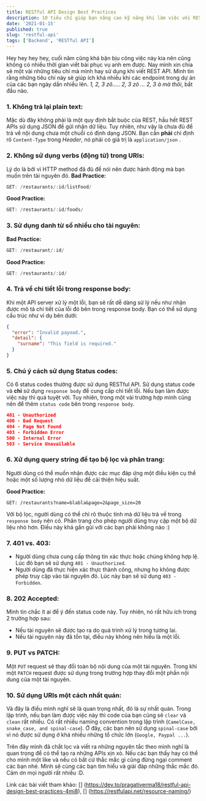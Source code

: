 ```yaml
---
title: RESTful API Design Best Practices
description: 10 tiêu chí giúp bạn nâng cao kỹ năng khi làm việc với RESTful API
date: '2021-01-15'
published: true
slug: 'restful-api'
tags: ['Backend', 'RESTful API']
---
```


Hey hey hey hey, cuối năm cũng khá bận bịu công việc này kia nên cũng không có nhiều thời gian viết bài phục vụ anh em được. Nay mình xin chia sẻ một vài những tiêu chí mà mình hay sử dụng khi viết REST API. Mình tin rằng những tiêu chí này sẽ giúp ích khá nhiều khi các endpoint trong dự án của các bạn ngày dần nhiều lên. *1, 2, 3 zô..... 2, 3 zô ... 2, 3 à mà thôi*, bắt đầu nào.
### 1. Không trả lại plain text:
Mặc dù đây không phải là một quy định bắt buộc của REST, hầu hết REST APIs sử dụng JSON để gửi nhận dữ liệu. Tuy nhiên, như vậy là chưa đủ để trả về nội dung chưa một chuỗi có định dạng JSON. Bạn cần **phải** chỉ định rõ `Content-Type` trong *Header*, nó phải có giá trị là `application/json` .
### 2. Không sử dụng verbs (động từ) trong URIs:
Lý do là bởi vì HTTP method đã đủ để nói nên được hành động mà bạn muốn trên tài nguyên đó.
**Bad Practice:**
```go
GET: /restaurants/:id/listFood/
```
**Good Practice:**
```go
GET: /restaurants/:id/foods/
```
### 3. Sử dụng danh từ số nhiều cho tài nguyên:
**Bad Practice:**
```go
GET: /restaurant/:id/
```
**Good Practice:**
```go
GET: /restaurants/:id/
```
### 4. Trả về chi tiết lỗi trong response body:
Khi một API server xử lý một lỗi, bạn sẽ rất dễ dàng sử lý nếu như nhận được mô tả chi tiết của lỗi đó bên trong response body. Bạn có thể sử dụng cấu trúc như ví dụ bên dưới:
```json
{
  "error": "Invalid payoad.",
  "detail": {
    "surname": "This field is required."
  }
}
```
### 5. Chú ý cách sử dụng Status codes:
Có 6 status codes thường được sử dụng RESTful API. Sử dụng status code và **chỉ** sử dụng `response body` để cung cấp chi tiết lỗi. Nếu bạn làm được việc này thì quá tuyệt vời. Tuy nhiên, trong một vài trường hợp mình cũng nên để thêm `status code` bên trong `response body`.
```json
401 - Unauthorized
400 - Bad Request
404 - Page Not Found
403 - Forbidden Error
500 - Internal Error
503 - Service Unavailable
```
### 6. Xử dụng query string để tạo bộ lọc và phân trang:
Người dùng có thể muốn nhận được các mục đáp ứng một điều kiện cụ thể hoặc một số lượng nhỏ dữ liệu để cải thiện hiệu suất.

**Good Practice:**
```
GET: /restaurants?name=blabla&page=2&page_size=20
```
Với bộ lọc, người dùng có thể chỉ rõ thuộc tính mà dữ liệu trả về trong `response body` nên có.
Phân trang cho phép người dùng truy cập một bộ dữ liệu nhỏ hơn. Điều này khá gần gũi với các bạn phải không nào :)
### 7. 401 vs. 403:
* Người dùng chưa cung cấp thông tin xác thực hoặc chúng không hợp lệ. Lúc đó bạn sẽ sử dụng `401 - Unauthorized`.
* Người dùng đã thực hiện xác thực thành công, nhưng họ không được phép truy cập vào tài nguyên đó. Lúc này bạn sẽ sử dụng `403 - Forbidden`.

### 8. 202 Accepted:
Mình tin chắc ít ai để ý đến status code này. Tuy nhiên, nó rất hữu ích trong 2 trường hợp sau:
* Nếu tài nguyên sẽ được tạo ra do quá trình xử lý trong tương lai.
* Nếu tài nguyên này đã tồn tại, điều này không nên hiểu là một lỗi.
### 9. PUT vs PATCH:
Một `PUT` request sẽ thay đổi toàn bộ nội dung của một tài nguyên. Trong khi một `PATCH` request được sử dụng trong trường hợp thay đổi một phần nội dung của một tài nguyên.
### 10. Sử dụng URIs một cách nhất quán:
Và đây là điều mình nghĩ sẽ là quan trọng nhất, đó là sự nhất quán. Trong lập trình, nếu bạn làm được việc này thì code của bạn cũng sẽ `clear` và `clean` rất nhiều. Có rất nhiều naming convention trong lập trình (`CamelCase, snake_case, and spinal-case`). Ở đây, các bạn nên sử dụng `spinal-case`  bởi vì nó được sử dụng ở khá nhiều những tổ chức lớn (`Google, Paypal ...`).

Trên đây mình đã chắt lọc và viết ra những nguyên tắc theo mình nghĩ là quan trọng để có thể tạo ra những APIs xịn xò. Nếu các bạn thấy hay có thể cho mình một like và nếu có bất cứ thắc mắc gì cũng đừng ngại comment các bạn nhé. Mình sẽ cùng các bạn tìm hiểu và giải đáp những thắc mắc đó. Cảm ơn mọi người rất nhiều :D.

Link các bài viết tham khảo: [] (https://dev.to/pragativerma18/restful-api-design-best-practices-4mi8), [] (https://restfulapi.net/resource-naming/)


